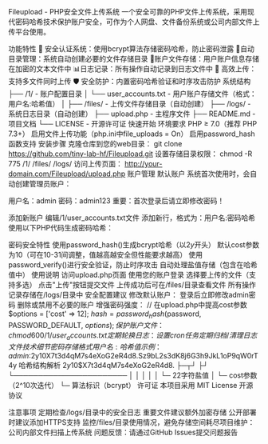 Fileupload - PHP安全文件上传系统
一个安全可靠的PHP文件上传系统，采用现代密码哈希技术保护账户安全，可作为个人网盘、文件备份系统或公司内部文件上传平台使用。

功能特性
🔐 ​​安全认证系统​​：使用bcrypt算法存储密码哈希，防止密码泄露
📁 ​​自动目录管理​​：系统自动创建必要的文件存储目录
📄 ​​账户文件存储​​：用户账户信息存储在加密的文本文件中
📊 ​​日志记录​​：所有操作自动记录到日志文件中
🚀 ​​高效上传​​：支持多文件同时上传
🛡️ ​​安全防护​​：内置密码哈希验证和时序攻击防护
系统结构
├── /1/                  - 账户配置目录
│   └── user_accounts.txt - 用户账户存储文件（格式：用户名:哈希值）
│
├── /files/              - 上传文件存储目录（自动创建）
├── /logs/               - 系统日志目录（自动创建）
├── upload.php           - 主程序文件
├── README.md            - 项目文档
└── LICENSE              - 开源许可证
快速开始
环境要求
PHP ≥ 7.0（推荐 PHP 7.3+）
启用文件上传功能（php.ini中file_uploads = On）
启用password_hash函数支持
安装步骤
克隆仓库到您的web目录：
git clone https://github.com/tiny-lab-hf/Fileupload.git
设置存储目录权限：
chmod -R 775 /1/ /files/ /logs/
访问上传页面：
http://your-domain.com/Fileupload/upload.php
账户管理
默认账户
系统首次使用时，会自动创建管理员账户：

用户名：admin
密码：admin123
​​重要​​：首次登录后请立即修改密码！

添加新账户
编辑/1/user_accounts.txt文件
添加新行，格式为：用户名:密码哈希
使用以下PHP代码生成密码哈希：
<?php
$password = "your_secure_password";
$hash = password_hash($password, PASSWORD_DEFAULT);
echo $hash;
?>
密码安全特性
使用password_hash()生成bcrypt哈希（以$2y$开头）
默认cost参数为10（可在10-31间调整，值越高越安全但性能要求越高）
使用password_verify()进行安全验证，防止时序攻击
自动处理盐值存储（包含在哈希值中）
使用说明
访问upload.php页面
使用您的账户登录
选择要上传的文件（支持多选）
点击"上传"按钮提交文件
上传成功后可在/files/目录查看文件
所有操作记录存储在/logs/目录中
安全配置建议
​​修改默认账户​​：
登录后立即修改admin密码
删除或禁用不必要的账户
​​增强密码强度​​：
// 在upload.php中提高cost参数
$options = ['cost' => 12];
$hash = password_hash($password, PASSWORD_DEFAULT, $options);
​​保护账户文件​​：
chmod 600 /1/user_accounts.txt
​​定期轮换日志​​：
设置cron任务定期归档/清理日志文件
技术细节
密码存储格式
用户名:哈希值
示例： 
admin:$2y$10$X7t3d4qM7s4eXoG2eR4d8.Sz9bL2s3dK8j6G3h9JkL1oP9qW0rT4y
哈希结构解析
$2y$10$X7t3d4qM7s4eXoG2eR4d8.
├─┬┘ ├┘ └───────────────────────
 │  │        │
 │  │        └─ 22字符盐值
 │  └─ cost参数（2^10次迭代）
 └─ 算法标识（bcrypt）
许可证
本项目采用 MIT License 开源协议

注意事项
定期检查/logs/目录中的安全日志
重要文件建议额外加密存储
公开部署时建议添加HTTPS支持
监控/files/目录使用情况，避免存储空间耗尽
​​项目维护​​：公司内部文件扫描上传系统
​​问题反馈​​：请通过GitHub Issues提交问题报告
